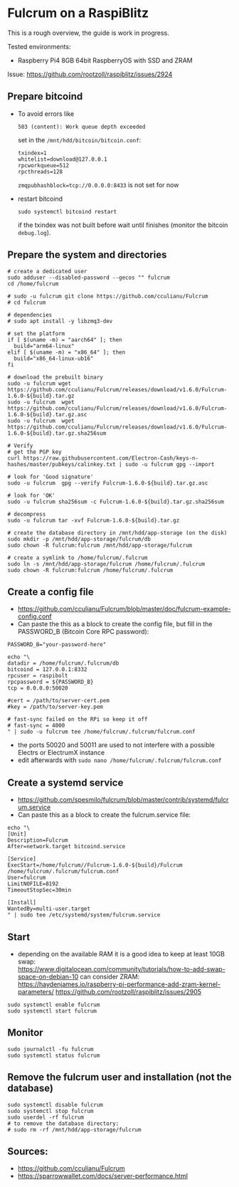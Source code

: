# Fulcrum on a RaspiBlitz

This is a rough overview, the guide is work in progress.

Tested environments:
  * Raspberry Pi4 8GB 64bit RaspberryOS with SSD and ZRAM

Issue: <https://github.com/rootzoll/raspiblitz/issues/2924>

## Prepare bitcoind
* To avoid errors like
    ```
    503 (content): Work queue depth exceeded 
    ``` 
    set in the `/mnt/hdd/bitcoin/bitcoin.conf`:
    ```
    txindex=1
    whitelist=download@127.0.0.1
    rpcworkqueue=512
    rpcthreads=128
    ```
   `zmqpubhashblock=tcp://0.0.0.0:8433` is not set for now

* restart bitcoind
    ```
    sudo systemctl bitcoind restart
    ```
    if the txindex was not built before wait until finishes (monitor the bitcoin `debug.log`).

## Prepare the system and directories

```
# create a dedicated user
sudo adduser --disabled-password --gecos "" fulcrum
cd /home/fulcrum

# sudo -u fulcrum git clone https://github.com/cculianu/Fulcrum
# cd fulcrum

# dependencies
# sudo apt install -y libzmq3-dev

# set the platform
if [ $(uname -m) = "aarch64" ]; then
  build="arm64-linux"
elif [ $(uname -m) = "x86_64" ]; then
  build="x86_64-linux-ub16"
fi

# download the prebuilt binary
sudo -u fulcrum wget https://github.com/cculianu/Fulcrum/releases/download/v1.6.0/Fulcrum-1.6.0-${build}.tar.gz
sudo -u fulcrum  wget https://github.com/cculianu/Fulcrum/releases/download/v1.6.0/Fulcrum-1.6.0-${build}.tar.gz.asc
sudo -u fulcrum  wget https://github.com/cculianu/Fulcrum/releases/download/v1.6.0/Fulcrum-1.6.0-${build}.tar.gz.sha256sum

# Verify
# get the PGP key
curl https://raw.githubusercontent.com/Electron-Cash/keys-n-hashes/master/pubkeys/calinkey.txt | sudo -u fulcrum gpg --import

# look for 'Good signature'
sudo -u fulcrum  gpg --verify Fulcrum-1.6.0-${build}.tar.gz.asc

# look for 'OK'
sudo -u fulcrum sha256sum -c Fulcrum-1.6.0-${build}.tar.gz.sha256sum

# decompress
sudo -u fulcrum tar -xvf Fulcrum-1.6.0-${build}.tar.gz

# create the database directory in /mnt/hdd/app-storage (on the disk)
sudo mkdir -p /mnt/hdd/app-storage/fulcrum/db
sudo chown -R fulcrum:fulcrum /mnt/hdd/app-storage/fulcrum

# create a symlink to /home/fulcrum/.fulcrum
sudo ln -s /mnt/hdd/app-storage/fulcrum /home/fulcrum/.fulcrum
sudo chown -R fulcrum:fulcrum /home/fulcrum/.fulcrum

```

## Create a config file  
* <https://github.com/cculianu/Fulcrum/blob/master/doc/fulcrum-example-config.conf>
* Can paste the this as a block to create the config file, but fill in the PASSWORD_B (Bitcoin Core RPC password):
```
PASSWORD_B="your-password-here"
```
```
echo "\
datadir = /home/fulcrum/.fulcrum/db
bitcoind = 127.0.0.1:8332
rpcuser = raspibolt
rpcpassword = ${PASSWORD_B}
tcp = 0.0.0.0:50020

#cert = /path/to/server-cert.pem
#key = /path/to/server-key.pem

# fast-sync failed on the RPi so keep it off
# fast-sync = 4000
" | sudo -u fulcrum tee /home/fulcrum/.fulcrum/fulcrum.conf
```
* the ports 50020 and 50011 are used to not interfere with a possible Electrs or ElectrumX instance
* edit afterwards with `sudo nano /home/fulcrum/.fulcrum/fulcrum.conf`

## Create a systemd service  
* <https://github.com/spesmilo/fulcrum/blob/master/contrib/systemd/fulcrum.service>
* Can paste this as a block to create the fulcrum.service file:
```
echo "\
[Unit]
Description=Fulcrum
After=network.target bitcoind.service

[Service]
ExecStart=/home/fulcrum//Fulcrum-1.6.0-${build}/Fulcrum /home/fulcrum/.fulcrum/fulcrum.conf
User=fulcrum
LimitNOFILE=8192
TimeoutStopSec=30min

[Install]
WantedBy=multi-user.target
" | sudo tee /etc/systemd/system/fulcrum.service
```

## Start
* depending on the available RAM it is a good idea to keep at least 10GB swap:  
  <https://www.digitalocean.com/community/tutorials/how-to-add-swap-space-on-debian-10>
  can consider ZRAM: 
  <https://haydenjames.io/raspberry-pi-performance-add-zram-kernel-parameters/>
  <https://github.com/rootzoll/raspiblitz/issues/2905>
```
sudo systemctl enable fulcrum
sudo systemctl start fulcrum
```

## Monitor
```
sudo journalctl -fu fulcrum
sudo systemctl status fulcrum
```

## Remove the fulcrum user and installation (not the database)
```
sudo systemctl disable fulcrum
sudo systemctl stop fulcrum
sudo userdel -rf fulcrum
# to remove the database directory:
# sudo rm -rf /mnt/hdd/app-storage/fulcrum
```

## Sources:
* <https://github.com/cculianu/Fulcrum>
* <https://sparrowwallet.com/docs/server-performance.html>